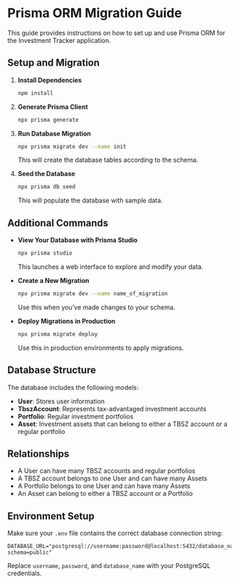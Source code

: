 # Prisma ORM Migration Guide

This guide provides instructions on how to set up and use Prisma ORM for the Investment Tracker application.

## Setup and Migration

1. **Install Dependencies**

   ```bash
   npm install
   ```

2. **Generate Prisma Client**

   ```bash
   npx prisma generate
   ```

3. **Run Database Migration**

   ```bash
   npx prisma migrate dev --name init
   ```

   This will create the database tables according to the schema.

4. **Seed the Database**

   ```bash
   npx prisma db seed
   ```

   This will populate the database with sample data.

## Additional Commands

- **View Your Database with Prisma Studio**

  ```bash
  npx prisma studio
  ```

  This launches a web interface to explore and modify your data.

- **Create a New Migration**

  ```bash
  npx prisma migrate dev --name name_of_migration
  ```

  Use this when you've made changes to your schema.

- **Deploy Migrations in Production**

  ```bash
  npx prisma migrate deploy
  ```

  Use this in production environments to apply migrations.

## Database Structure

The database includes the following models:

- **User**: Stores user information
- **TbszAccount**: Represents tax-advantaged investment accounts
- **Portfolio**: Regular investment portfolios
- **Asset**: Investment assets that can belong to either a TBSZ account or a regular portfolio

## Relationships

- A User can have many TBSZ accounts and regular portfolios
- A TBSZ account belongs to one User and can have many Assets
- A Portfolio belongs to one User and can have many Assets
- An Asset can belong to either a TBSZ account or a Portfolio

## Environment Setup

Make sure your `.env` file contains the correct database connection string:

```
DATABASE_URL="postgresql://username:password@localhost:5432/database_name?schema=public"
```

Replace `username`, `password`, and `database_name` with your PostgreSQL credentials.
